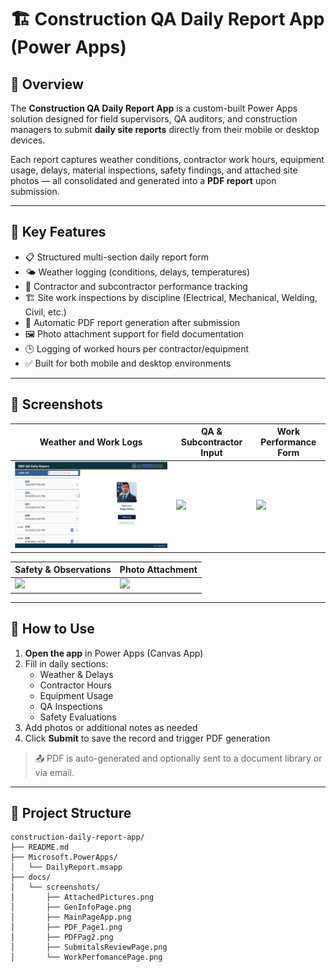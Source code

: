 # 🏗️ Construction QA Daily Report App (Power Apps)

## 📄 Overview

The **Construction QA Daily Report App** is a custom-built Power Apps solution designed for field supervisors, QA auditors, and construction managers to submit **daily site reports** directly from their mobile or desktop devices.

Each report captures weather conditions, contractor work hours, equipment usage, delays, material inspections, safety findings, and attached site photos — all consolidated and generated into a **PDF report** upon submission.

---

## 🧩 Key Features

- 📋 Structured multi-section daily report form
- 🌤️ Weather logging (conditions, delays, temperatures)
- 👷 Contractor and subcontractor performance tracking
- 🏗️ Site work inspections by discipline (Electrical, Mechanical, Welding, Civil, etc.)
- 🧾 Automatic PDF report generation after submission
- 🖼️ Photo attachment support for field documentation
- 🕒 Logging of worked hours per contractor/equipment
- ✅ Built for both mobile and desktop environments

---

## 📸 Screenshots

| Weather and Work Logs                     | QA & Subcontractor Input                      | Work Performance Form               |
| ----------------------------------------- | --------------------------------------------- | ----------------------------------- |
| ![](docs/screenshots/MainPageApp.png) | ![](docs/screenshots/subcontractor-entry.png) | ![](docs/screenshots/work-form.png) |

| Safety & Observations                       | Photo Attachment                          |
| ------------------------------------------- | ----------------------------------------- |
| ![](docs/screenshots/safety-evaluation.png) | ![](docs/screenshots/attached-photos.png) |

---

## 🚀 How to Use

1. **Open the app** in Power Apps (Canvas App)
2. Fill in daily sections:
   - Weather & Delays
   - Contractor Hours
   - Equipment Usage
   - QA Inspections
   - Safety Evaluations
3. Add photos or additional notes as needed
4. Click **Submit** to save the record and trigger PDF generation

> 📤 PDF is auto-generated and optionally sent to a document library or via email.

---

## 📂 Project Structure

```text
construction-daily-report-app/
├── README.md
├── Microsoft.PowerApps/
│   └── DailyReport.msapp
├── docs/
│   └── screenshots/
│       ├── AttachedPictures.png
│       ├── GenInfoPage.png
│       ├── MainPageApp.png
│       ├── PDF_Page1.png
│       ├── PDFPag2.png
│       ├── SubmitalsReviewPage.png
│       └── WorkPerfomancePage.png
```
